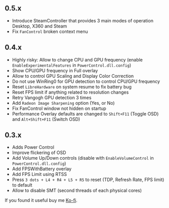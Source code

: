 ## 0.5.x

- Introduce SteamController that provides 3 main modes of operation Desktop, X360 and Steam
- Fix `FanControl` broken context menu

## 0.4.x

- Highly risky: Allow to change CPU and GPU frequency (enable `EnableExperimentalFeatures` in `PowerControl.dll.config`)
- Show CPU/GPU frequency in Full overlay
- Allow to control GPU Scaling and Display Color Correction
- Do not use WinRing0 for GPU detection to control CPU/GPU frequency
- Reset `LibreHardware` on system resume to fix battery bug
- Reset FPS limit if anything related to resolution changes
- Retry Vangogh GPU detection 3 times
- Add `Radeon Image Sharpening` option (Yes, or No)
- Fix FanControl window not hidden on startup
- Performance Overlay defaults are changed to `Shift+F11` (Toggle OSD) and `Alt+Shift+F11` (Switch OSD)

## 0.3.x

- Adds Power Control
- Improve flickering of OSD
- Add Volume Up/Down controls (disable with `EnableVolumeControl` in `PowerControl.dll.config`)
- Add FPSWithBattery overlay
- Add FPS Limit using RTSS
- Press `3 dots + L4 + R4 + L5 + R5` to reset (TDP, Refresh Rate, FPS limit) to default
- Allow to disable SMT (second threads of each physical cores)

If you found it useful buy me [Ko-fi](https://ko-fi.com/ayufan).
